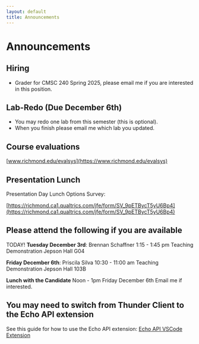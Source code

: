 ```yaml
---
layout: default
title: Announcements
---
```


# Announcements

## Hiring

* Grader for CMSC 240 Spring 2025, please email me if you are interested in this position.	


## Lab-Redo (Due December 6th)

* You may redo one lab from this semester (this is optional). 
* When you finish please email me which lab you updated.


## Course evaluations 

[www.richmond.edu/evalsys](https://www.richmond.edu/evalsys)


## Presentation Lunch

Presentation Day Lunch Options Survey:

[https://richmond.ca1.qualtrics.com/jfe/form/SV_9pETBycT5yU6Bp4](https://richmond.ca1.qualtrics.com/jfe/form/SV_9pETBycT5yU6Bp4)


## Please attend the following if you are available


TODAY! **Tuesday December 3rd**: 
Brennan Schaffner
1:15 - 1:45 pm Teaching Demonstration
Jepson Hall G04


**Friday December 6th**:
Priscila Silva
10:30 - 11:00 am Teaching Demonstration
Jepson Hall 103B


**Lunch with the Candidate**
Noon - 1pm Friday December 6th
Email me if interested.


## You may need to switch from Thunder Client to the Echo API extension

See this guide for how to use the Echo API extension: [Echo API VSCode Extension](/guides/echoapi)